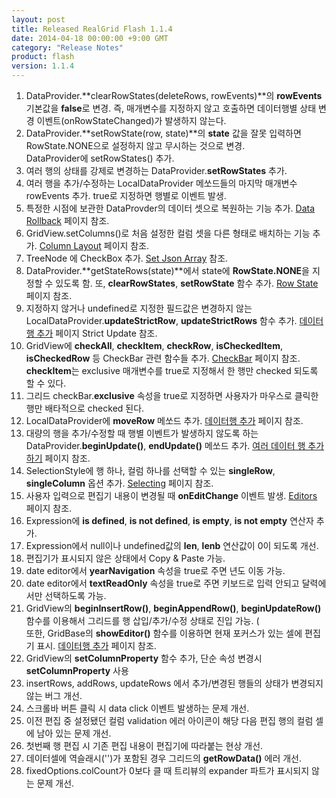 ```yaml
---
layout: post
title: Released RealGrid Flash 1.1.4
date: 2014-04-18 00:00:00 +9:00 GMT
category: "Release Notes"
product: flash
version: 1.1.4
---
```


1. DataProvider.**clearRowStates(deleteRows, rowEvents)**의 **rowEvents** 기본값을 **false**로 변경. 즉, 매개변수를 지정하지 않고 호출하면 데이터행별 상태 변경 이벤트(onRowStateChanged)가 발생하지 않는다.
2. DataProvider.**setRowState(row, state)**의 **state** 값을 잘못 입력하면 RowState.NONE으로 설정하지 않고 무시하는 것으로 변경.  
     DataProvider에 setRowStates() 추가.
3. 여러 행의 상태를 강제로 변경하는 DataProvider.**setRowStates** 추가.
4. 여러 행을 추가/수정하는 LocalDataProvider 메쏘드들의 마지막 매개변수 rowEvents 추가. true로 지정하면 행별로 이벤트 발생.
5. 특정한 시점에 보관한 DataProvder의 데이터 셋으로 복원하는 기능 추가. [Data Rollback](http://demo.realgrid.com/DataManager/DataRollback/) 페이지 참조.
6. GridView.setColumns()로 처음 설정한 컬럼 셋을 다른 형태로 배치하는 기능 추가. [Column Layout](http://demo.realgrid.com/Columns/ColumnLayout/) 페이지 참조.
7. TreeNode 에 CheckBox 추가. [Set Json Array](http://demo.realgrid.com/Demo/TreeSetJsonData) 참조.
8. DataProvider.**getStateRows(state)**에서 state에 **RowState.NONE**을 지정할 수 있도록 함. 또, **clearRowStates**, **setRowState** 함수 추가. [Row State](http://demo.realgrid.com/Editing/RowStates/) 페이지 참조.
9. 지정하지 않거나 undefined로 지정한 필드값은 변경하지 않는 LocalDataProvider.**updateStrictRow**, **updateStrictRows** 함수 추가. [데이터행 추가](http://demo.realgrid.com/Demo/AddDataRow) 페이지 Strict Update 참조.
10. GridView에 **checkAll**, **checkItem**, **checkRow**, **isCheckedItem**, **isCheckedRow** 등 CheckBar 관련 함수들 추가. [CheckBar](http://demo.realgrid.com/GridComponent/CheckBar/) 페이지 참조. **checkItem**는 exclusive 매개변수를 true로 지정해서 한 행만 checked 되도록 할 수 있다.
11. 그리드 checkBar.**exclusive** 속성을 true로 지정하면 사용자가 마우스로 클릭한 행만 배타적으로 checked 된다.
12. LocalDataProvider에 **moveRow** 메쏘드 추가. [데이터행 추가](http://demo.realgrid.com/Demo/AddDataRow) 페이지 참조.
13. 대량의 행을 추가/수정할 때 행별 이벤트가 발생하지 않도록 하는 DataProvider.**beginUpdate()**, **endUpdate()** 메쏘드 추가. [여러 데이터 행 추가하기](http://demo.realgrid.com/Demo/AddMultiRows) 페이지 참조.
14. SelectionStyle에 행 하나, 컬럼 하나를 선택할 수 있는 **singleRow**, **singleColumn** 옵션 추가. [Selecting](http://demo.realgrid.com/GridComponent/Selecting/) 페이지 참조.
15. 사용자 입력으로 편집기 내용이 변경될 때 **onEditChange** 이벤트 발생. [Editors](http://demo.realgrid.com/Editing/Editors/) 페이지 참조.
16. Expression에 **is defined**, **is not defined**, **is empty**, **is not empty** 연산자 추가.
17. Expression에서 null이나 undefined값의 **len**, **lenb** 연산값이 0이 되도록 개선.
18. 편집기가 표시되지 않은 상태에서 Copy & Paste 가능.
19. date editor에서 **yearNavigation** 속성을 true로 주면 년도 이동 가능.
20. date editor에서 **textReadOnly** 속성을 true로 주면 키보드로 입력 안되고 달력에서만 선택하도록 가능.
21. GridView의 **beginInsertRow()**, **beginAppendRow()**, **beginUpdateRow()** 함수를 이용해서 그리드를 행 삽입/추가/수정 상태로 진입 가능. (  
     또한, GridBase의 **showEditor()** 함수를 이용하면 현재 포커스가 있는 셀에 편집기 표시. [데이터행 추가](http://demo.realgrid.com/Demo/AddDataRow) 페이지 참조.
22. GridView의 **setColumnProperty** 함수 추가, 단순 속성 변경시 **setColumnProperty** 사용
23. insertRows, addRows, updateRows 에서 추가/변경된 행들의 상태가 변경되지 않는 버그 개선.
24. 스크롤바 버튼 클릭 시 data click 이벤트 발생하는 문제 개선.
25. 이전 편집 중 설정됐던 컬럼 validation 에러 아이콘이 해당 다음 편집 행의 컬럼 셀에 남아 있는 문제 개선.
26. 첫번째 행 편집 시 기존 편집 내용이 편집기에 따라붙는 현상 개선.
27. 데이터셀에 역슬래시('\')가 포함된 경우 그리드의 **getRowData()** 에러 개선.
28. fixedOptions.colCount가 0보다 클 때 트리뷰의 expander 파트가 표시되지 않는 문제 개선.
